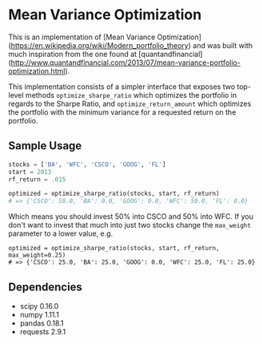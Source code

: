 # Mean Variance Optimization 
This is an implementation of [Mean Variance Optimization] 
(https://en.wikipedia.org/wiki/Modern_portfolio_theory) 
and was built with much inspiration from the one found at [quantandfinancial] 
(http://www.quantandfinancial.com/2013/07/mean-variance-portfolio-optimization.html). 

This implementation consists of a simpler interface that exposes two top-level 
methods `optimize_sharpe_ratio` which optimizes the portfolio in regards to 
the Sharpe Ratio, and `optimize_return_amount` which optimizes the portfolio 
with the minimum variance for a requested return on the portfolio.

## Sample Usage
```python
stocks = ['BA', 'WFC', 'CSCO', 'GOOG', 'FL']
start = 2013
rf_return = .015

optimized = optimize_sharpe_ratio(stocks, start, rf_return)
# => {'CSCO': 50.0, 'BA': 0.0, 'GOOG': 0.0, 'WFC': 50.0, 'FL': 0.0} 
```

Which means you should invest 50% into CSCO and 50% into WFC. If you don't want to
invest that much into just two stocks change the `max_weight` parameter to a lower
value, e.g.

```
optimized = optimize_sharpe_ratio(stocks, start, rf_return, max_weight=0.25)
# => {'CSCO': 25.0, 'BA': 25.0, 'GOOG': 0.0, 'WFC': 25.0, 'FL': 25.0}
```

## Dependencies
* scipy 0.16.0
* numpy 1.11.1
* pandas 0.18.1
* requests 2.9.1
